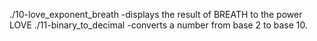 ./10-love_exponent_breath -displays the result of BREATH to the power LOVE
./11-binary_to_decimal -converts a number from base 2 to base 10.
